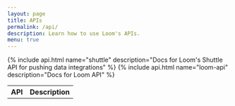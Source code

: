 ```yaml
---
layout: page
title: APIs
permalink: /api/
description: Learn how to use Loom's APIs.
menu: true
---
```

<table class="api-list">
  <th>API</th>
  <th>Description</th>
  {% include api.html name="shuttle" description="Docs for Loom's Shuttle API for pushing data integrations" %}
  {% include api.html name="loom-api" description="Docs for Loom API" %}
</table>
